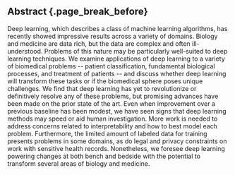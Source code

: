 ## Abstract {.page_break_before}

Deep learning, which describes a class of machine learning algorithms, has
recently showed impressive results across a variety of domains. Biology and
medicine are data rich, but the data are complex and often ill-understood.
Problems of this nature may be particularly well-suited to deep learning
techniques. We examine applications of deep learning to a variety of biomedical
problems -- patient classification, fundamental biological processes, and
treatment of patients -- and discuss whether deep learning will transform these
tasks or if the biomedical sphere poses unique challenges. We find that deep
learning has yet to revolutionize or definitively resolve any of these problems,
but promising advances have been made on the prior state of the art. Even when
improvement over a previous baseline has been modest, we have seen signs that
deep learning methods may speed or aid human investigation. More work is needed
to address concerns related to interpretability and how to best model each
problem. Furthermore, the limited amount of labeled data for training presents
problems in some domains, as do legal and privacy constraints on work with
sensitive health records. Nonetheless, we foresee deep learning powering changes
at both bench and bedside with the potential to transform several areas of
biology and medicine.
